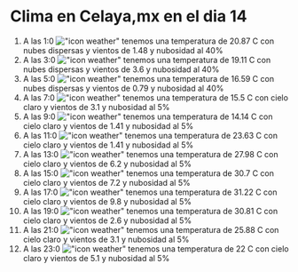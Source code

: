 # Clima en Celaya,mx en el dia 14

1. A las 1:0 !["icon weather"](http://openweathermap.org/img/w/03n.png) tenemos una temperatura de 20.87 C con nubes dispersas y  vientos de 1.48 y nubosidad al 40%
1. A las 3:0 !["icon weather"](http://openweathermap.org/img/w/03n.png) tenemos una temperatura de 19.11 C con nubes dispersas y  vientos de 3.6 y nubosidad al 40%
1. A las 5:0 !["icon weather"](http://openweathermap.org/img/w/03n.png) tenemos una temperatura de 16.59 C con nubes dispersas y  vientos de 0.79 y nubosidad al 40%
1. A las 7:0 !["icon weather"](http://openweathermap.org/img/w/01n.png) tenemos una temperatura de 15.5 C con cielo claro y  vientos de 3.1 y nubosidad al 5%
1. A las 9:0 !["icon weather"](http://openweathermap.org/img/w/01d.png) tenemos una temperatura de 14.14 C con cielo claro y  vientos de 1.41 y nubosidad al 5%
1. A las 11:0 !["icon weather"](http://openweathermap.org/img/w/01d.png) tenemos una temperatura de 23.63 C con cielo claro y  vientos de 1.41 y nubosidad al 5%
1. A las 13:0 !["icon weather"](http://openweathermap.org/img/w/01d.png) tenemos una temperatura de 27.98 C con cielo claro y  vientos de 6.2 y nubosidad al 5%
1. A las 15:0 !["icon weather"](http://openweathermap.org/img/w/01d.png) tenemos una temperatura de 30.7 C con cielo claro y  vientos de 7.2 y nubosidad al 5%
1. A las 17:0 !["icon weather"](http://openweathermap.org/img/w/01d.png) tenemos una temperatura de 31.22 C con cielo claro y  vientos de 9.8 y nubosidad al 5%
1. A las 19:0 !["icon weather"](http://openweathermap.org/img/w/01d.png) tenemos una temperatura de 30.81 C con cielo claro y  vientos de 2.6 y nubosidad al 5%
1. A las 21:0 !["icon weather"](http://openweathermap.org/img/w/01n.png) tenemos una temperatura de 25.88 C con cielo claro y  vientos de 3.1 y nubosidad al 5%
1. A las 23:0 !["icon weather"](http://openweathermap.org/img/w/01n.png) tenemos una temperatura de 22 C con cielo claro y  vientos de 5.1 y nubosidad al 5%

